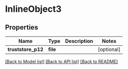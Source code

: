 # InlineObject3

## Properties
Name | Type | Description | Notes
------------ | ------------- | ------------- | -------------
**truststore_p12** | **file** |  | [optional] 

[[Back to Model list]](../README.md#documentation-for-models) [[Back to API list]](../README.md#documentation-for-api-endpoints) [[Back to README]](../README.md)



